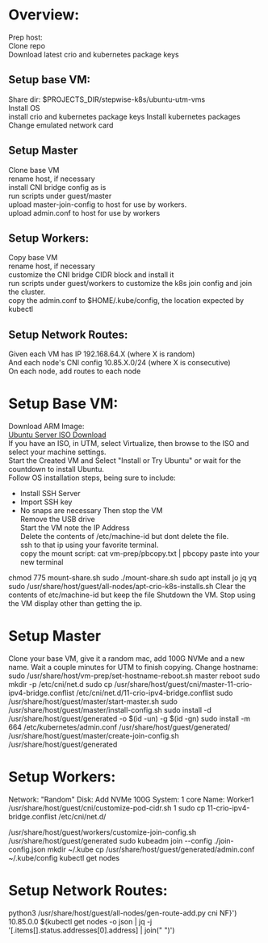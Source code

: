 # Overview:
Prep host:  
Clone repo  
Download latest crio and kubernetes package keys

## Setup base VM:
Share dir: $PROJECTS_DIR/stepwise-k8s/ubuntu-utm-vms  
Install OS  
install crio and kubernetes package keys 
Install kubernetes packages  
Change emulated network card  

## Setup Master
Clone base VM  
rename host, if necessary  
install CNI bridge config as is  
run scripts under guest/master  
upload master-join-config to host for use by workers.  
upload admin.conf to host for use by workers  

## Setup Workers:
Copy base VM  
rename host, if necessary  
customize the CNI bridge CIDR block and install it  
run scripts under guest/workers to customize the k8s join config and join the cluster.  
copy the admin.conf to $HOME/.kube/config, the location expected by kubectl  

## Setup Network Routes:
Given each VM has IP 192.168.64.X (where X is random)  
And each node's CNI config 10.85.X.0/24 (where X is consecutive)  
On each node, add routes to each node  

# Setup Base VM:
Download ARM Image:  
[Ubuntu Server ISO Download](https://ubuntu.com/download/server/arm)  
If you have an ISO, in UTM, select Virtualize, then browse to the ISO and select your machine settings.  
Start the Created VM and Select "Install or Try Ubuntu" or wait for the countdown to install Ubuntu.  
Follow OS installation steps, being sure to include:
* Install SSH Server
* Import SSH key
* No snaps are necessary
Then stop the VM  
Remove the USB drive  
Start the VM note the IP Address  
Delete the contents of /etc/machine-id but dont delete the file.  
ssh to that ip using your favorite terminal.  
copy the mount script:
cat vm-prep/pbcopy.txt | pbcopy
paste into your new terminal

chmod 775 mount-share.sh
sudo ./mount-share.sh
sudo apt install jo jq yq
sudo /usr/share/host/guest/all-nodes/apt-crio-k8s-installs.sh
Clear the contents of etc/machine-id but keep the file
Shutdown the VM.
Stop using the VM display other than getting the ip.


# Setup Master
Clone your base VM, give it a random mac, add 100G NVMe and a new name.
Wait a couple minutes for UTM to finish copying.
Change hostname:
sudo /usr/share/host/vm-prep/set-hostname-reboot.sh master
reboot
sudo mkdir -p /etc/cni/net.d
sudo cp /usr/share/host/guest/cni/master-11-crio-ipv4-bridge.conflist /etc/cni/net.d/11-crio-ipv4-bridge.conflist
sudo /usr/share/host/guest/master/start-master.sh
sudo /usr/share/host/guest/master/install-config.sh
sudo install -d /usr/share/host/guest/generated -o $(id -un) -g $(id -gn)
sudo install -m 664 /etc/kubernetes/admin.conf /usr/share/host/guest/generated/
/usr/share/host/guest/master/create-join-config.sh /usr/share/host/guest/generated

# Setup Workers:
Network: "Random"
Disk: Add NVMe 100G
System: 1 core
Name: Worker1
/usr/share/host/guest/cni/customize-pod-cidr.sh 1
sudo cp 11-crio-ipv4-bridge.conflist /etc/cni/net.d/

/usr/share/host/guest/workers/customize-join-config.sh /usr/share/host/guest/generated
sudo kubeadm join --config ./join-config.json
mkdir ~/.kube
cp /usr/share/host/guest/generated/admin.conf ~/.kube/config
kubectl get nodes

# Setup Network Routes:
python3 /usr/share/host/guest/all-nodes/gen-route-add.py cni NF}') 10.85.0.0 $(kubectl get nodes -o json | jq -j '[.items[].status.addresses[0].address] | join(" ")')

